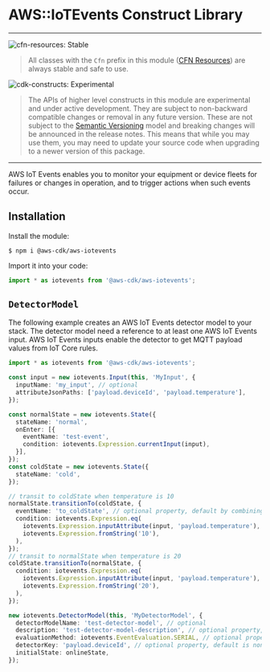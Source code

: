 # AWS::IoTEvents Construct Library

<!--BEGIN STABILITY BANNER-->

---

![cfn-resources: Stable](https://img.shields.io/badge/cfn--resources-stable-success.svg?style=for-the-badge)

> All classes with the `Cfn` prefix in this module ([CFN Resources]) are always stable and safe to use.
>
> [CFN Resources]: https://docs.aws.amazon.com/cdk/latest/guide/constructs.html#constructs_lib

![cdk-constructs: Experimental](https://img.shields.io/badge/cdk--constructs-experimental-important.svg?style=for-the-badge)

> The APIs of higher level constructs in this module are experimental and under active development.
> They are subject to non-backward compatible changes or removal in any future version. These are
> not subject to the [Semantic Versioning](https://semver.org/) model and breaking changes will be
> announced in the release notes. This means that while you may use them, you may need to update
> your source code when upgrading to a newer version of this package.

---

<!--END STABILITY BANNER-->

AWS IoT Events enables you to monitor your equipment or device fleets for
failures or changes in operation, and to trigger actions when such events
occur. 

## Installation

Install the module:

```console
$ npm i @aws-cdk/aws-iotevents
```

Import it into your code:

```ts nofixture
import * as iotevents from '@aws-cdk/aws-iotevents';
```

## `DetectorModel`

The following example creates an AWS IoT Events detector model to your stack.
The detector model need a reference to at least one AWS IoT Events input.
AWS IoT Events inputs enable the detector to get MQTT payload values from IoT Core rules.

```ts
import * as iotevents from '@aws-cdk/aws-iotevents';

const input = new iotevents.Input(this, 'MyInput', {
  inputName: 'my_input', // optional
  attributeJsonPaths: ['payload.deviceId', 'payload.temperature'],
});

const normalState = new iotevents.State({
  stateName: 'normal',
  onEnter: [{
    eventName: 'test-event',
    condition: iotevents.Expression.currentInput(input),
  }],
});
const coldState = new iotevents.State({
  stateName: 'cold',
});

// transit to coldState when temperature is 10
normalState.transitionTo(coldState, {
  eventName: 'to_coldState', // optional property, default by combining the names of the States
  condition: iotevents.Expression.eq(
    iotevents.Expression.inputAttribute(input, 'payload.temperature'),
    iotevents.Expression.fromString('10'),
  ),
});
// transit to normalState when temperature is 20
coldState.transitionTo(normalState, {
  condition: iotevents.Expression.eq(
    iotevents.Expression.inputAttribute(input, 'payload.temperature'),
    iotevents.Expression.fromString('20'),
  ),
});

new iotevents.DetectorModel(this, 'MyDetectorModel', {
  detectorModelName: 'test-detector-model', // optional
  description: 'test-detector-model-description', // optional property, default is none
  evaluationMethod: iotevents.EventEvaluation.SERIAL, // optional property, default is iotevents.EventEvaluation.BATCH
  detectorKey: 'payload.deviceId', // optional property, default is none and single detector instance will be created and all inputs will be routed to it
  initialState: onlineState,
});
```
